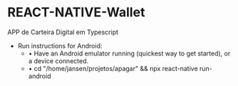 # REACT-NATIVE-Wallet
APP de Carteira Digital em Typescript

- Run instructions for Android:
    - • Have an Android emulator running (quickest way to get started), or a device connected.
    - • cd "/home/jansen/projetos/apagar" && npx react-native run-android
